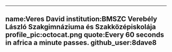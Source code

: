 ---
name:Veres David
institution:BMSZC Verebély László Szakgimnáziuma és Szakközépiskolája
profile_pic:octocat.png
quote:Every 60 seconds in africa a minute passes.
github_user:8dave8
---